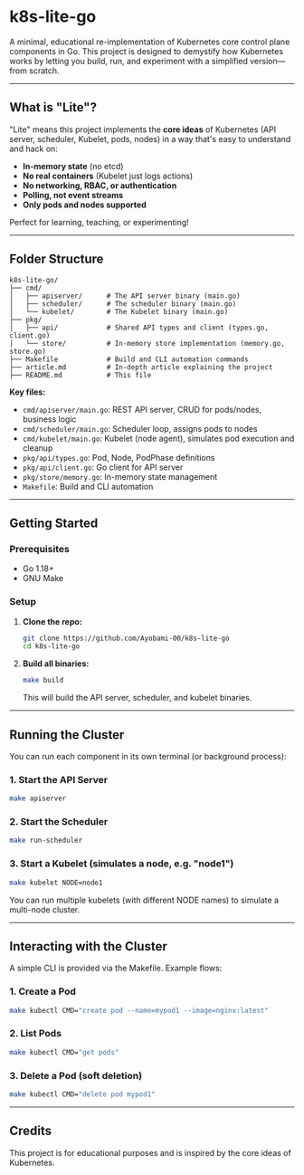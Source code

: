 # k8s-lite-go

A minimal, educational re-implementation of Kubernetes core control plane components in Go. This project is designed to demystify how Kubernetes works by letting you build, run, and experiment with a simplified version—from scratch.

---

## What is "Lite"?

"Lite" means this project implements the **core ideas** of Kubernetes (API server, scheduler, Kubelet, pods, nodes) in a way that's easy to understand and hack on:
- **In-memory state** (no etcd)
- **No real containers** (Kubelet just logs actions)
- **No networking, RBAC, or authentication**
- **Polling, not event streams**
- **Only pods and nodes supported**

Perfect for learning, teaching, or experimenting!

---

## Folder Structure

```
k8s-lite-go/
├── cmd/
│   ├── apiserver/      # The API server binary (main.go)
│   ├── scheduler/      # The scheduler binary (main.go)
│   └── kubelet/        # The Kubelet binary (main.go)
├── pkg/
│   ├── api/            # Shared API types and client (types.go, client.go)
│   └── store/          # In-memory store implementation (memory.go, store.go)
├── Makefile            # Build and CLI automation commands
├── article.md          # In-depth article explaining the project
├── README.md           # This file
```

**Key files:**
- `cmd/apiserver/main.go`: REST API server, CRUD for pods/nodes, business logic
- `cmd/scheduler/main.go`: Scheduler loop, assigns pods to nodes
- `cmd/kubelet/main.go`: Kubelet (node agent), simulates pod execution and cleanup
- `pkg/api/types.go`: Pod, Node, PodPhase definitions
- `pkg/api/client.go`: Go client for API server
- `pkg/store/memory.go`: In-memory state management
- `Makefile`: Build and CLI automation

---

## Getting Started

### Prerequisites
- Go 1.18+
- GNU Make

### Setup
1. **Clone the repo:**

   ```sh
   git clone https://github.com/Ayobami-00/k8s-lite-go
   cd k8s-lite-go
   ```
2. **Build all binaries:**

   ```sh
   make build
   ```
   This will build the API server, scheduler, and kubelet binaries.

---

## Running the Cluster

You can run each component in its own terminal (or background process):

### 1. Start the API Server
```sh
make apiserver
```

### 2. Start the Scheduler
```sh
make run-scheduler
```

### 3. Start a Kubelet (simulates a node, e.g. "node1")
```sh
make kubelet NODE=node1
```
You can run multiple kubelets (with different NODE names) to simulate a multi-node cluster.

---

## Interacting with the Cluster

A simple CLI is provided via the Makefile. Example flows:

### 1. Create a Pod
```sh
make kubectl CMD="create pod --name=mypod1 --image=nginx:latest"
```

### 2. List Pods
```sh
make kubectl CMD="get pods"
```

### 3. Delete a Pod (soft deletion)
```sh
make kubectl CMD="delete pod mypod1"
```
---

## Credits
This project is for educational purposes and is inspired by the core ideas of Kubernetes.
